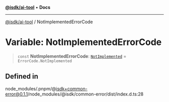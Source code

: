 [**@isdk/ai-tool**](../README.md) • **Docs**

***

[@isdk/ai-tool](../globals.md) / NotImplementedErrorCode

# Variable: NotImplementedErrorCode

> `const` **NotImplementedErrorCode**: [`NotImplemented`](../enumerations/ErrorCode.md#notimplemented) = `ErrorCode.NotImplemented`

## Defined in

node\_modules/.pnpm/@isdk+common-error@0.1.1/node\_modules/@isdk/common-error/dist/index.d.ts:28
